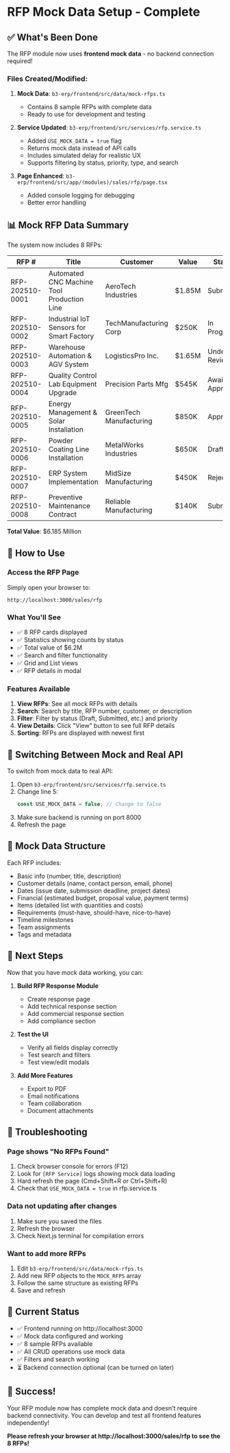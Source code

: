 # RFP Mock Data Setup - Complete

## ✅ What's Been Done

The RFP module now uses **frontend mock data** - no backend connection required!

### Files Created/Modified:

1. **Mock Data**: `b3-erp/frontend/src/data/mock-rfps.ts`
   - Contains 8 sample RFPs with complete data
   - Ready to use for development and testing

2. **Service Updated**: `b3-erp/frontend/src/services/rfp.service.ts`
   - Added `USE_MOCK_DATA = true` flag
   - Returns mock data instead of API calls
   - Includes simulated delay for realistic UX
   - Supports filtering by status, priority, type, and search

3. **Page Enhanced**: `b3-erp/frontend/src/app/(modules)/sales/rfp/page.tsx`
   - Added console logging for debugging
   - Better error handling

## 📊 Mock RFP Data Summary

The system now includes 8 RFPs:

| RFP # | Title | Customer | Value | Status | Priority |
|-------|-------|----------|--------|--------|----------|
| RFP-202510-0001 | Automated CNC Machine Tool Production Line | AeroTech Industries | $1.85M | Submitted | Urgent |
| RFP-202510-0002 | Industrial IoT Sensors for Smart Factory | TechManufacturing Corp | $250K | In Progress | High |
| RFP-202510-0003 | Warehouse Automation & AGV System | LogisticsPro Inc. | $1.65M | Under Review | Medium |
| RFP-202510-0004 | Quality Control Lab Equipment Upgrade | Precision Parts Mfg | $545K | Awaiting Approval | Medium |
| RFP-202510-0005 | Energy Management & Solar Installation | GreenTech Manufacturing | $850K | Approved | Low |
| RFP-202510-0006 | Powder Coating Line Installation | MetalWorks Industries | $650K | Draft | High |
| RFP-202510-0007 | ERP System Implementation | MidSize Manufacturing | $450K | Rejected | Medium |
| RFP-202510-0008 | Preventive Maintenance Contract | Reliable Manufacturing | $140K | Submitted | Low |

**Total Value**: $6.185 Million

## 🎯 How to Use

### Access the RFP Page
Simply open your browser to:
```
http://localhost:3000/sales/rfp
```

### What You'll See
- ✅ 8 RFP cards displayed
- ✅ Statistics showing counts by status
- ✅ Total value of $6.2M
- ✅ Search and filter functionality
- ✅ Grid and List views
- ✅ RFP details in modal

### Features Available
1. **View RFPs**: See all mock RFPs with details
2. **Search**: Search by title, RFP number, customer, or description
3. **Filter**: Filter by status (Draft, Submitted, etc.) and priority
4. **View Details**: Click "View" button to see full RFP details
5. **Sorting**: RFPs are displayed with newest first

## 🔧 Switching Between Mock and Real API

To switch from mock data to real API:

1. Open `b3-erp/frontend/src/services/rfp.service.ts`
2. Change line 5:
   ```typescript
   const USE_MOCK_DATA = false; // Change to false
   ```
3. Make sure backend is running on port 8000
4. Refresh the page

## 📝 Mock Data Structure

Each RFP includes:
- Basic info (number, title, description)
- Customer details (name, contact person, email, phone)
- Dates (issue date, submission deadline, project dates)
- Financial (estimated budget, proposal value, payment terms)
- Items (detailed list with quantities and costs)
- Requirements (must-have, should-have, nice-to-have)
- Timeline milestones
- Team assignments
- Tags and metadata

## 🚀 Next Steps

Now that you have mock data working, you can:

1. **Build RFP Response Module**
   - Create response page
   - Add technical response section
   - Add commercial response section
   - Add compliance section

2. **Test the UI**
   - Verify all fields display correctly
   - Test search and filters
   - Test view/edit modals

3. **Add More Features**
   - Export to PDF
   - Email notifications
   - Team collaboration
   - Document attachments

## 🐛 Troubleshooting

### Page shows "No RFPs Found"
1. Check browser console for errors (F12)
2. Look for `[RFP Service]` logs showing mock data loading
3. Hard refresh the page (Cmd+Shift+R or Ctrl+Shift+R)
4. Check that `USE_MOCK_DATA = true` in rfp.service.ts

### Data not updating after changes
1. Make sure you saved the files
2. Refresh the browser
3. Check Next.js terminal for compilation errors

### Want to add more RFPs
1. Edit `b3-erp/frontend/src/data/mock-rfps.ts`
2. Add new RFP objects to the `MOCK_RFPS` array
3. Follow the same structure as existing RFPs
4. Save and refresh

## 📍 Current Status

- ✅ Frontend running on http://localhost:3000
- ✅ Mock data configured and working
- ✅ 8 sample RFPs available
- ✅ All CRUD operations use mock data
- ✅ Filters and search working
- ⏳ Backend connection optional (can be turned on later)

## 🎉 Success!

Your RFP module now has complete mock data and doesn't require backend connectivity. You can develop and test all frontend features independently!

**Please refresh your browser at http://localhost:3000/sales/rfp to see the 8 RFPs!**
